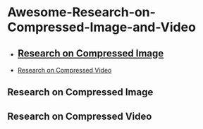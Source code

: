 # Awesome-Research-on-Compressed-Image-and-Video
- [Research on Compressed Image](#research-on-compressed-image)
  - 
- [Research on Compressed Video](#research-0n-compressed-video)

## Research on Compressed Image
## Research on Compressed Video
